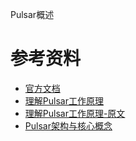 Pulsar概述





# 参考资料

- [官方文档](http://pulsar.apache.org/)
- [理解Pulsar工作原理](https://blog.csdn.net/u010869257/article/details/83211152)
- [理解Pulsar工作原理-原文](https://jack-vanlightly.com/blog/2018/10/2/understanding-how-apache-pulsar-works)
- [Pulsar架构与核心概念](https://zhuanlan.zhihu.com/p/88618994)